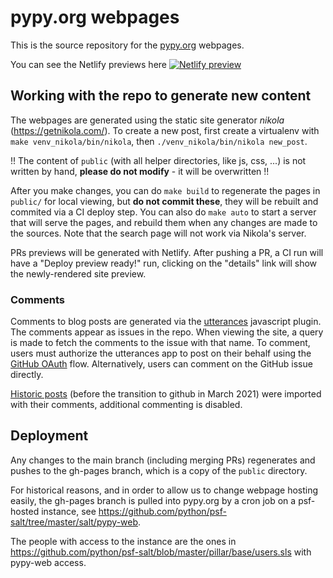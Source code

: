 # pypy.org webpages

This is the source repository for the [pypy.org](https://www.pypy.org) webpages.

You can see the Netlify previews here [![Netlify preview](https://api.netlify.com/api/v1/badges/dcd980ae-706c-4efe-a825-d7f04b054d27/deploy-status)](https://app.netlify.com/sites/keen-mestorf-442210/deploys) 

## Working with the repo to generate new content

The webpages are generated using the static site generator *nikola* (https://getnikola.com/).
To create a new post, first create a virtualenv with `make
venv_nikola/bin/nikola`, then `./venv_nikola/bin/nikola new_post`.

!! The content of `public` (with all helper directories, like js, css, ...) 
   is not written by hand, 
   **please do not modify** - it will be overwritten !!

After you make changes, you can do `make build` to regenerate the pages in
``public/`` for local viewing, but **do not commit these**, they will be
rebuilt and commited via a CI deploy step. You can also do ``make auto`` to
start a server that will serve the pages, and rebuild them when any changes are
made to the sources. Note that the search page will not work via Nikola's
server.

PRs previews will be generated  with Netlify. After pushing a PR, a CI run will
have a "Deploy preview ready!" run, clicking on the "details" link will show the
newly-rendered site preview.


### Comments
Comments to blog posts are generated via the [utterances](https://utteranc.es/)
javascript plugin. The comments appear as issues in the repo.
When viewing the site, a query is made to fetch the comments to the issue with
that name. To comment, users must authorize the utterances app to post on their
behalf using the [GitHub
OAuth](https://developer.github.com/v3/oauth/#web-application-flow) flow.
Alternatively, users can comment on the GitHub issue directly.

[Historic posts](https://morepypy.blogspot.com/) (before the transition to
github in March 2021) were imported with their comments, additional commenting
is disabled.

## Deployment

Any changes to the main branch (including merging PRs) regenerates and pushes
to the gh-pages branch, which is a copy of the `public` directory.

For historical reasons, and in order to allow us to change webpage hosting
easily,  the gh-pages branch is pulled into pypy.org by a cron job on a
psf-hosted instance, see
https://github.com/python/psf-salt/tree/master/salt/pypy-web.

The people with access to the instance are the ones in
https://github.com/python/psf-salt/blob/master/pillar/base/users.sls
with pypy-web access.
